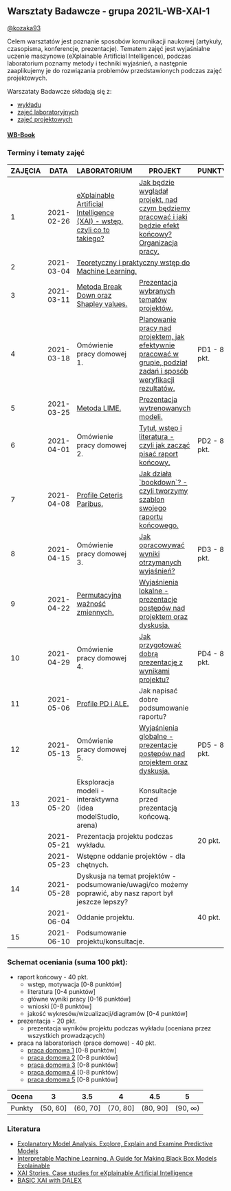 ## Warsztaty Badawcze - grupa 2021L-WB-XAI-1

[@kozaka93](https://github.com/kozaka93)

Celem warsztatów jest poznanie sposobów komunikacji naukowej (artykuły, czasopisma, konferencje, prezentacje). Tematem zajęć jest wyjaśnialne uczenie maszynowe (eXplainable Artificial Intelligence), podczas laboratorium poznamy metody i techniki wyjaśnień, a następnie zaaplikujemy je do rozwiązania problemów przedstawionych podczas zajęć projektowych.

Warszataty Badawcze składają się z:
 - [wykładu](https://github.com/mini-pw/2021L-WarsztatyBadawcze)
 - [zajęć laboratoryjnych](https://github.com/mini-pw/2021L-WB-XAI-1/tree/main/Laboratoria)
 - [zajęć projektowych](https://github.com/mini-pw/2021L-WB-XAI-1/tree/main/Projekt)

#### [WB-Book](https://mini-pw.github.io/2021L-WB-Book/)

### Terminy i tematy zajęć 

<table>
<thead>
  <tr>
    <th>ZAJĘCIA</th>
    <th>DATA</th>
    <th>LABORATORIUM</th>
    <th>PROJEKT</th>
    <th colspan="2">PUNKTY</th>
  </tr>
</thead>
<tbody>
  <tr>
    <td>1</td>
    <td>2021-02-26</td>
    <td><a href="https://github.com/mini-pw/2021L-WB-XAI-1/blob/main/Laboratoria/eXplainable%20Artificial%20Intelligence%20(XAI)%20-%20wst%C4%99p%2C%20czyli%20co%20to%20takiego.pdf" target="_blank" rel="noopener noreferrer"> eXplainable Artificial Intelligence (XAI) - wstęp, czyli co to takiego?</a></td>
    <td><a href="https://github.com/mini-pw/2021L-WB-XAI-1/blob/main/Projekt/Jak%20b%C4%99dzie%20wygl%C4%85da%C5%82%20projekt%2C%20nad%20czym%20b%C4%99dziemy%20pracowa%C4%87%20i%20jaki%20b%C4%99dzie%20efekt%20ko%C5%84cowy%20Organizacja%20pracy..pdf"  target="_blank" rel="noopener noreferrer"> Jak będzie wyglądał projekt, nad czym będziemy pracować i jaki będzie efekt końcowy? Organizacja pracy.</a></td>
    <td colspan="2"></td>
  </tr>
  <tr>
    <td>2</td>
    <td>2021-03-04</td>
     <td colspan="2"><a href="https://github.com/mini-pw/2021L-WB-XAI-1/tree/main/Laboratoria/ML" target="_blank" rel="noopener noreferrer"> Teoretyczny i praktyczny wstęp do Machine Learning.</a></td>
    <td colspan="2"></td>
  </tr>
  <tr>
    <td>3</td>
    <td>2021-03-11</td>
    <td><a href="https://github.com/mini-pw/2021L-WB-XAI-1/tree/main/Laboratoria/Break%20Down%20%26%20Shapley%20values" target="_blank" rel="noopener noreferrer"> Metoda Break Down oraz Shapley values.</a></td>
    <td><a href="https://github.com/mini-pw/2021L-WB-XAI-1/tree/main/Projekt/EDA" target="_blank" rel="noopener noreferrer">  Prezentacja wybranych tematów projektów.</a></td>
    <td colspan="2"></td>
  </tr>
  <tr>
    <td>4</td>
    <td>2021-03-18</td>
    <td>Omówienie pracy domowej 1.</td>
    <td><a href="https://github.com/mini-pw/2021L-WB-XAI-1/tree/main/Projekt/Agile%26Scrum" target="_blank" rel="noopener noreferrer"> Planowanie pracy nad projektem, jak efektywnie pracować w grupie, podział zadań i sposób weryfikacji rezultatów.<a/></td>
    <td colspan="2">PD1 - 8 pkt.</td>
  </tr>
  <tr>
    <td>5</td>
    <td>2021-03-25</td>
    <td><a href="https://github.com/mini-pw/2021L-WB-XAI-1/tree/main/Laboratoria/LIME" target="_blank" rel="noopener noreferrer"> Metoda LIME.</a></td>
    <td><a href="https://github.com/mini-pw/2021L-WB-XAI-1/tree/main/Projekt/Modele" target="_blank" rel="noopener noreferrer">Prezentacja wytrenowanych modeli.</a></td>
    <td colspan="2"></td>
  </tr>
  <tr>
    <td>6</td>
    <td>2021-04-01</td>
    <td>Omówienie pracy domowej 2.</td>
    <td><a href="https://github.com/mini-pw/2021L-WB-XAI-1/tree/main/Projekt/Literatura" target="_blank" rel="noopener noreferrer">Tytuł, wstęp i literatura - czyli jak zacząć pisać raport końcowy.</a></td>
    <td colspan="2">PD2 - 8 pkt.</td>
  </tr>
  <tr>
    <td>7</td>
    <td>2021-04-08</td>
    <td><a href="https://github.com/mini-pw/2021L-WB-XAI-1/tree/main/Laboratoria/Ceteris%20Paribus" target="_blank" rel="noopener noreferrer"> Profile Ceteris Paribus.</a></td>
    <td><a href="https://github.com/mini-pw/2021L-WB-XAI-1/blob/main/Projekt/1-1-story.Rmd" target="_blank" rel="noopener noreferrer">Jak działa `bookdown`? - czyli tworzymy szablon swojego raportu końcowego.</a></td>
    <td colspan="2"></td>
  </tr>
  <tr>
    <td>8</td>
    <td>2021-04-15</td>
    <td>Omówienie pracy domowej 3.</td>
    <td><a href="https://github.com/mini-pw/2021L-WB-XAI-1/blob/main/Projekt/Jak%20opracowywa%C4%87%20wyniki%20otrzymanych%20wyja%C5%9Bnie%C5%84%20.pdf" target="_blank" rel="noopener noreferrer">Jak opracowywać wyniki otrzymanych wyjaśnień?</a></td>
    <td colspan="2">PD3 - 8 pkt.</td>
  </tr>
  <tr>
    <td>9</td>
    <td>2021-04-22</td>
    <td><a href="https://github.com/mini-pw/2021L-WB-XAI-1/tree/main/Laboratoria/Permutation-based%20variable-importance" target="_blank" rel="noopener noreferrer">Permutacyjna ważność zmiennych.</a></td>
    <td><a href="https://github.com/mini-pw/2021L-WB-XAI-1/tree/main/Projekt/Wyja%C5%9Bnienia%20lokalne" target="_blank" rel="noopener noreferrer">Wyjaśnienia lokalne - prezentacje postępów nad projektem oraz dyskusja.</a></td>
    <td colspan="2"></td>
  </tr>
  <tr>
    <td>10</td>
    <td>2021-04-29</td>
    <td>Omówienie pracy domowej 4.</td>
    <td><a href="https://github.com/mini-pw/2021L-WB-XAI-1/blob/main/Projekt/Przyk%C5%82ad%20prezentacji%20wynik%C3%B3w..pdf" target="_blank" rel="noopener noreferrer">Jak przygotować dobrą prezentację z wynikami projektu?</a></td>
    <td colspan="2">PD4 - 8 pkt.</td>
  </tr>
  <tr>
    <td>11</td>
    <td>2021-05-06</td>
    <td><a href="https://github.com/mini-pw/2021L-WB-XAI-1/tree/main/Laboratoria/PDP%26ALE/fig" target="_blank" rel="noopener noreferrer">Profile PD i ALE.</a></td>
    <td>Jak napisać dobre podsumowanie raportu?</td>
    <td colspan="2"></td>
  </tr>
  <tr>
    <td>12</td>
    <td>2021-05-13</td>
    <td>Omówienie pracy domowej 5.</td>
    <td><a href="https://github.com/mini-pw/2021L-WB-XAI-1/tree/main/Projekt/Wyja%C5%9Bnienia%20globalne" target="_blank" rel="noopener noreferrer"> Wyjaśnienia globalne - prezentacje postępów nad projektem oraz dyskusja.</a></td>
    <td colspan="2">PD5 - 8 pkt.</td>
  </tr>
  <tr>
    <td>13</td>
    <td>2021-05-20</td>
    <td>Eksploracja modeli - interaktywna (idea modelStudio, arena)</td>
    <td>Konsultacje przed prezentacją końcową.</td>
    <td colspan="2"></td>
  </tr>
  <tr>
    <td></td>
    <td>2021-05-21 </td>
    <td colspan="2"> Prezentacja projektu podczas wykładu.  </td>
    <td colspan="2">20 pkt.</td>
  </tr>
  <tr>
    <td></td>
    <td>2021-05-23 </td>
    <td colspan="2"> Wstępne oddanie projektów - dla chętnych.  </td>
    <td colspan="2"> </td>
  </tr>
  <tr>
    <td>14</td>
    <td>2021-05-28</td>
    <td colspan="2">Dyskusja na temat projektów - podsumowanie/uwagi/co możemy poprawić, aby nasz raport był jeszcze lepszy?</td>
    <td colspan="2"></td>
  </tr>
  <tr>
    <td></td>
    <td>2021-06-04 </td>
    <td colspan="2"> Oddanie projektu.</td>
    <td colspan="2">40 pkt.</td>
  </tr>
  <tr>
    <td>15</td>
    <td>2021-06-10</td>
    <td colspan="2">Podsumowanie projektu/konsultacje.</td>
    <td colspan="2"></td>
  </tr>
</tbody>
</table>


### Schemat oceniania (suma 100 pkt):

-   raport końcowy - 40 pkt.
	- wstęp, motywacja [0-8 punktów]
	- literatura [0-4 punktów]
	- główne wyniki pracy [0-16 punktów]
	- wnioski [0-8 punktów]  
	- jakość wykresów/wizualizacji/diagramów [0-4 punktów]   
-   prezentacja - 20 pkt.
	- prezentacja wyników projektu podczas wykładu (oceniana przez wszystkich prowadzących)
-   praca na laboratoriach (prace domowe) - 40 pkt.
	- [praca domowa 1](https://github.com/mini-pw/2021L-WB-XAI-1/issues/7) [0-8 punktów]
	- [praca domowa 2](https://github.com/mini-pw/2021L-WB-XAI-1/issues/17) [0-8 punktów]
	- [praca domowa 3](https://github.com/mini-pw/2021L-WB-XAI-1/issues/28) [0-8 punktów]
	- [praca domowa 4](https://github.com/mini-pw/2021L-WB-XAI-1/issues/29) [0-8 punktów]
	- [praca domowa 5](https://github.com/mini-pw/2021L-WB-XAI-1/issues/30) [0-8 punktów]


| Ocena |  3 | 3.5 | 4 | 4.5 | 5 |
|:---:|:---:|:---:|:---:|:---:|:---:|
| Punkty   | (50, 60] | (60, 70] | (70, 80] | (80, 90] | (90, ∞) |


### Literatura

- [Explanatory Model Analysis. Explore, Explain and Examine Predictive Models](https://pbiecek.github.io/ema/)
- [Interpretable Machine Learning. A Guide for Making Black Box Models Explainable](https://christophm.github.io/interpretable-ml-book/)
- [XAI Stories. Case studies for eXplainable Artificial Intelligence](https://pbiecek.github.io/xai_stories/)
- [BASIC XAI with DALEX](https://medium.com/responsibleml/tagged/basic-xai)




